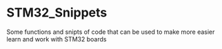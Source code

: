 # STM32_Snippets
Some functions and snipts of code that can be used to make more easier learn and work with STM32 boards
